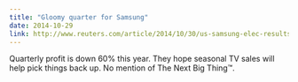 ```yaml
---
title: "Gloomy quarter for Samsung"
date: 2014-10-29
link: http://www.reuters.com/article/2014/10/30/us-samsung-elec-results-idUSKBN0II2N120141030
---
```

 Quarterly profit is down 60% this year. They hope seasonal TV sales will help pick things back up. No mention of The Next Big Thing&trade;.
